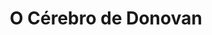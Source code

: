 ---
Numero: 13
title: O Cérebro de Donovan
Autor: Curt Siodmak
Co-autor: 
Ano-de-Publicacao: 1954
Titulo-original: "Donovans Brain"
Tradutor: José Correia Ribeiro
Co-tradutor: 
Ano-de-edicao: 1942
alias: Curt-Siodmak
Autor2-alias: 
Tradutor1-alias: Jose-Correia-Ribeiro
Tradutor2-alias: 
Titulo-link: 13-O-Cerebro-de-Donovan
Capa: Cândido Costa Pinto
pags: 194
Capa-link: Candido-Costa-Pinto
---